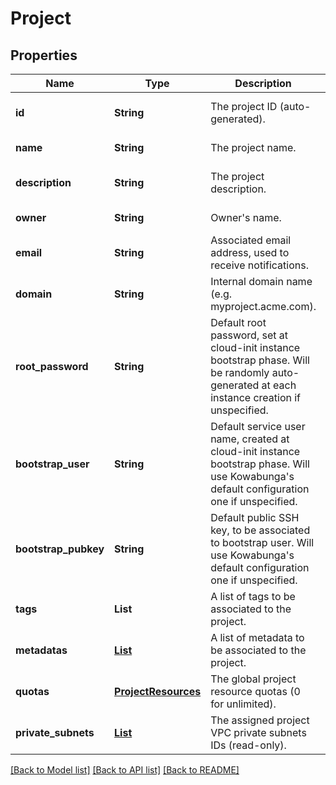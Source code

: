 # Project
## Properties

| Name | Type | Description | Notes |
|------------ | ------------- | ------------- | -------------|
| **id** | **String** | The project ID (auto-generated). | [optional] [default to null] |
| **name** | **String** | The project name. | [default to null] |
| **description** | **String** | The project description. | [optional] [default to null] |
| **owner** | **String** | Owner&#39;s name. | [default to null] |
| **email** | **String** | Associated email address, used to receive notifications. | [default to null] |
| **domain** | **String** | Internal domain name (e.g. myproject.acme.com). | [optional] [default to null] |
| **root\_password** | **String** | Default root password, set at cloud-init instance bootstrap phase. Will be randomly auto-generated at each instance creation if unspecified. | [optional] [default to null] |
| **bootstrap\_user** | **String** | Default service user name, created at cloud-init instance bootstrap phase. Will use Kowabunga&#39;s default configuration one if unspecified. | [optional] [default to null] |
| **bootstrap\_pubkey** | **String** | Default public SSH key, to be associated to bootstrap user. Will use Kowabunga&#39;s default configuration one if unspecified. | [optional] [default to null] |
| **tags** | **List** | A list of tags to be associated to the project. | [optional] [default to null] |
| **metadatas** | [**List**](Metadata.md) | A list of metadata to be associated to the project. | [optional] [default to null] |
| **quotas** | [**ProjectResources**](.md) | The global project resource quotas (0 for unlimited). | [optional] [default to null] |
| **private\_subnets** | [**List**](ZoneSubnet.md) | The assigned project VPC private subnets IDs (read-only). | [optional] [default to null] |

[[Back to Model list]](../README.md#documentation-for-models) [[Back to API list]](../README.md#documentation-for-api-endpoints) [[Back to README]](../README.md)

